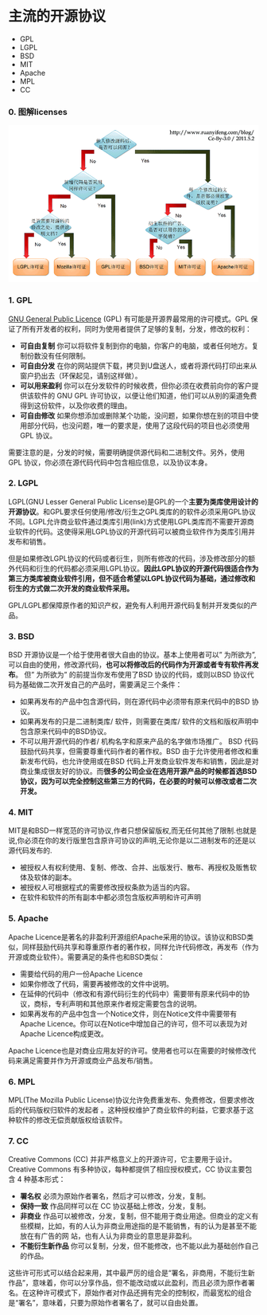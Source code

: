 # 主流的开源协议

- GPL
- LGPL
- BSD
- MIT
- Apache
- MPL
- CC




### 0. 图解licenses

![图解licenses](https://github.com/htw0056/blog/raw/master/pic/licenses.png)



### 1. GPL

[GNU General Public Licence](http://www.opensource.org/licenses/gpl-2.0.php) (GPL) 有可能是开源界最常用的许可模式。GPL 保证了所有开发者的权利，同时为使用者提供了足够的复制，分发，修改的权利：

- **可自由复制**
  你可以将软件复制到你的电脑，你客户的电脑，或者任何地方。复制份数没有任何限制。
- **可自由分发**
  在你的网站提供下载，拷贝到U盘送人，或者将源代码打印出来从窗户扔出去（环保起见，请别这样做）。
- **可以用来盈利**
  你可以在分发软件的时候收费，但你必须在收费前向你的客户提供该软件的 GNU GPL 许可协议，以便让他们知道，他们可以从别的渠道免费得到这份软件，以及你收费的理由。
- **可自由修改**
  如果你想添加或删除某个功能，没问题，如果你想在别的项目中使用部分代码，也没问题，唯一的要求是，使用了这段代码的项目也必须使用 GPL 协议。

需要注意的是，分发的时候，需要明确提供源代码和二进制文件。另外，使用 GPL 协议，你必须在源代码代码中包含相应信息，以及协议本身。



### 2. LGPL

LGPL(GNU Lesser General Public License)是GPL的一个**主要为类库使用设计的开源协议**。和GPL要求任何使用/修改/衍生之GPL类库的的软件必须采用GPL协议不同。LGPL允许商业软件通过类库引用(link)方式使用LGPL类库而不需要开源商业软件的代码。这使得采用LGPL协议的开源代码可以被商业软件作为类库引用并发布和销售。

但是如果修改LGPL协议的代码或者衍生，则所有修改的代码，涉及修改部分的额外代码和衍生的代码都必须采用LGPL协议。**因此LGPL协议的开源代码很适合作为第三方类库被商业软件引用，但不适合希望以LGPL协议代码为基础，通过修改和衍生的方式做二次开发的商业软件采用。**

GPL/LGPL都保障原作者的知识产权，避免有人利用开源代码复制并开发类似的产品。



### 3. BSD

BSD 开源协议是一个给于使用者很大自由的协议。基本上使用者可以” 为所欲为”, 可以自由的使用，修改源代码，**也可以将修改后的代码作为开源或者专有软件再发布**。
但” 为所欲为” 的前提当你发布使用了BSD 协议的代码，或则以BSD 协议代码为基础做二次开发自己的产品时，需要满足三个条件：  

- 如果再发布的产品中包含源代码，则在源代码中必须带有原来代码中的BSD 协议。
- 如果再发布的只是二进制类库/ 软件，则需要在类库/ 软件的文档和版权声明中包含原来代码中的BSD协议。
- 不可以用开源代码的作者/ 机构名字和原来产品的名字做市场推广。
  BSD 代码鼓励代码共享，但需要尊重代码作者的著作权。BSD 由于允许使用者修改和重新发布代码，也允许使用或在BSD 代码上开发商业软件发布和销售，因此是对商业集成很友好的协议。而**很多的公司企业在选用开源产品的时候都首选BSD协议，因为可以完全控制这些第三方的代码，在必要的时候可以修改或者二次开发。**

### 4. MIT

MIT是和BSD一样宽范的许可协议,作者只想保留版权,而无任何其他了限制.也就是说,你必须在你的发行版里包含原许可协议的声明,无论你是以二进制发布的还是以源代码发布的.

- 被授权人有权利使用、复制、修改、合并、出版发行、散布、再授权及贩售软体及软体的副本。
- 被授权人可根据程式的需要修改授权条款为适当的内容。
- 在软件和软件的所有副本中都必须包含版权声明和许可声明



### 5. Apache

Apache Licence是著名的非盈利开源组织Apache采用的协议。该协议和BSD类似，同样鼓励代码共享和尊重原作者的著作权，同样允许代码修改，再发布（作为开源或商业软件）。需要满足的条件也和BSD类似：

- 需要给代码的用户一份Apache Licence
- 如果你修改了代码，需要再被修改的文件中说明。
- 在延伸的代码中（修改和有源代码衍生的代码中）需要带有原来代码中的协议，商标，专利声明和其他原来作者规定需要包含的说明。
- 如果再发布的产品中包含一个Notice文件，则在Notice文件中需要带有Apache Licence。你可以在Notice中增加自己的许可，但不可以表现为对Apache Licence构成更改。

Apache Licence也是对商业应用友好的许可。使用者也可以在需要的时候修改代码来满足需要并作为开源或商业产品发布/销售。

### 6. MPL

MPL(The Mozilla Public License)协议允许免费重发布、免费修改，但要求修改后的代码版权归软件的发起者 。这种授权维护了商业软件的利益，它要求基于这种软件的修改无偿贡献版权给该软件。



### 7. CC

Creative Commons (CC) 并非严格意义上的开源许可，它主要用于设计。Creative Commons 有多种协议，每种都提供了相应授权模式，CC 协议主要包含 4 种基本形式：

- **署名权**
  必须为原始作者署名，然后才可以修改，分发，复制。
- **保持一致**
  作品同样可以在 CC 协议基础上修改，分发，复制。
- **非商业**
  作品可以被修改，分发，复制，但不能用于商业用途。但商业的定义有些模糊，比如，有的人认为非商业用途指的是不能销售，有的认为是甚至不能放在有广告的网 站，也有人认为非商业的意思是非盈利。
- **不能衍生新作品**
  你可以复制，分发，但不能修改，也不能以此为基础创作自己的作品。

这些许可形式可以结合起来用，其中最严厉的组合是“署名，非商用，不能衍生新作品”，意味着，你可以分享作品，但不能改动或以此盈利，而且必须为原作者署名。在这种许可模式下，原始作者对作品还拥有完全的控制权，而最宽松的组合是“署名”，意味着，只要为原始作者署名了，就可以自由处置。